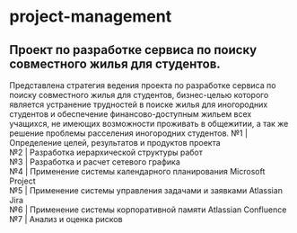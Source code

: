 # project-management
## Проект по разработке сервиса по поиску совместного жилья для студентов.
Представлена стратегия ведения проекта по разработке сервиса по поиску совместного жилья для студентов, бизнес-целью которого является устранение трудностей в поиске жилья для иногородних студентов и обеспечение финансово-доступным жильем всех учащихся, не имеющих возможности проживать в общежитии, а так же решение проблемы расселения иногородних студентов.
№1 | Определение целей, результатов и продуктов проекта  
№2 | Разработка иерархической структуры работ  
№3 | Разработка и расчет сетевого графика  
№4 | Применение системы календарного планирования Microsoft Project  
№5 | Применение системы управления задачами и заявками Atlassian Jira  
№6 | Применение системы корпоративной памяти Atlassian Confluence  
№7 | Анализ и оценка рисков  
